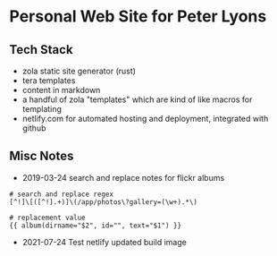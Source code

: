 # Personal Web Site for Peter Lyons

## Tech Stack

- zola static site generator (rust)
- tera templates
- content in markdown
- a handful of zola "templates" which are kind of like macros for templating
- netlify.com for automated hosting and deployment, integrated with github

## Misc Notes

- 2019-03-24 search and replace notes for flickr albums

```
# search and replace regex
[^!]\[([^!].+)]\(/app/photos\?gallery=(\w+).*\)

# replacement value
{{ album(dirname="$2", id="", text="$1") }}
```
- 2021-07-24 Test netlify updated build image
